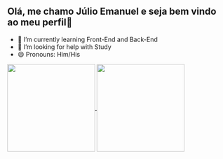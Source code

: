 ## Olá, me chamo Júlio Emanuel e seja bem vindo ao meu perfil👋

- 🌱 I’m currently learning Front-End and Back-End
- 🤔 I’m looking for help with Study
- 😄 Pronouns: Him/His

<a href="https://github.com/anuraghazra/github-readme-stats">
  <img height=200 align="center" src="https://github-readme-stats.vercel.app/api?username=JulioEmanuelGomes&show_icons=true&theme=radical" />
</a>
<a href="https://github.com/anuraghazra/convoychat">
  <img height=200 align="center" src="https://github-readme-stats.vercel.app/api/top-langs?username=JulioEmanuelGomes&show_icons=true&theme=radical&layout=compact&langs_count=8&card_width=320" />
</a>
